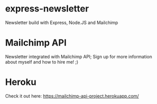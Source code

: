 # express-newsletter
Newsletter build with Express, Node.JS and Mailchimp

# Mailchimp API
Newsletter integrated with Mailchimp API;
Sign up for more information about myself and how to hire me! ;)

# Heroku
Check it out here:
https://mailchimp-api-project.herokuapp.com/
